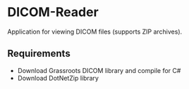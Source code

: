 DICOM-Reader
============

Application for viewing DICOM files (supports ZIP archives).

Requirements
---

+ Download Grassroots DICOM library and compile for C#
+ Download DotNetZip library

